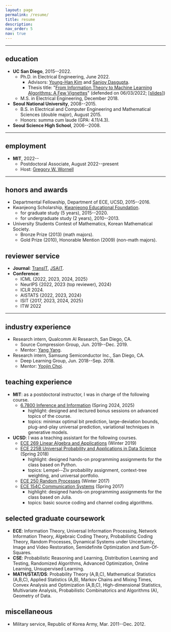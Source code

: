 ```yaml
---
layout: page
permalink: /resume/
title: resume
description:
nav_order: 5
nav: true
---
```


---

## education

- **UC San Diego**, 2015--2022.
  - Ph.D. in Electrical Engineering, June 2022.
    - Advisors: [Young-Han Kim](https://web.eng.ucsd.edu/~yhk/) and [Sanjoy Dasgupta](https://cseweb.ucsd.edu/~dasgupta/).
    - Thesis title: "[From Information Theory to Machine Learning Algorithms: A Few Vignettes](https://escholarship.org/uc/item/5fc8x66w)" (defended on 06/03/2022; [[slides]](../assets/pdf/talks/defense.pdf))
  - M.S. in Electrical Engineering, December 2018.
- **Seoul National University**, 2008--2015.
  - B.S. in Electrical and Computer Engineering and Mathematical Sciences (double major), August 2015.
  - Honors: summa cum laude (GPA: 4.11/4.3).
- **Seoul Science High School**, 2006--2008.

---

## employment

- **MIT**, 2022--
  - Postdoctoral Associate, August 2022--present
  - Host: [Gregory W. Wornell](http://allegro.mit.edu/~gww/)

---

## honors and awards

- Departmental Fellowship, Department of ECE, UCSD, 2015--2016.
- Kwanjeong Scholarship, [Kwanjeong Educational Foundation](http://en.ikef.or.kr/).
  - for graduate study (5 years), 2015--2020.
  - for undergraduate study (2 years), 2010--2013.
- University Students Contest of Mathematics, Korean Mathematical Society.
  - Bronze Prize (2013) (math majors).
  - Gold Prize (2010), Honorable Mention (2009) (non-math majors).

## reviewer service

- **Journal**: [TransIT](https://www.itsoc.org/it-trans), [JSAIT](https://www.itsoc.org/jsait).
- **Conference**:
  - ICML {2022, 2023, 2024, 2025}
  - NeurIPS {2022, 2023 (top reviewer), 2024}
  - ICLR 2024.
  - AISTATS {2022, 2023, 2024}
  - ISIT {2017, 2023, 2024, 2025}
  - ITW 2022

---

## industry experience

- Research intern, Qualcomm AI Research, San Diego, CA.
  - Source Compression Group, Jun. 2019--Dec. 2019.
  - Mentor: [Yang Yang](https://yyang768osu.github.io/).
- Research intern, Samsung Semiconductor Inc., San Diego, CA.
  - Deep Learning Group, Jun. 2018--Sep. 2018.
  - Mentor: [Yoojin Choi](https://scholar.google.com/citations?user=haggDAwAAAAJ&hl=en).

## teaching experience

- **MIT**: as a postdoctoral instructor, I was in charge of the following course.
  - [6.7800 Inference and Information](https://web.mit.edu/6.7800/www/info24.pdf) (Spring 2024, 2025)
    - highlight: designed and lectured bonus sessions on advanced topics of the course.
    - topics: minimax optimal bit prediction, large-deviation bounds, plug-and-play universal prediction, variational techniques in generative models.
- **UCSD**: I was a teaching assistant for the following courses.
  - [ECE 269 Linear Algebra and Applications](https://web.eng.ucsd.edu/~yhk/ece225b-spr18/) (Winter 2019)
  - [ECE 225B Universal Probability and Applications in Data Science](https://web.eng.ucsd.edu/~yhk/ece225b-spr18/) (Spring 2018)
    - highlight: designed hands-on programming assignments for the class based on Python.
    - topics: Lempel--Ziv probability assignment, context-tree weighting, and universal portfolio.
  - [ECE 250 Random Processes](https://web.eng.ucsd.edu/~yhk/ece250-win17/) (Winter 2017)
  - [ECE 154C Communication Systems](https://web.eng.ucsd.edu/~yhk/ece154c-spr17/) (Spring 2017)
    - highlight: designed hands-on programming assignments for the class based on Julia.
    - topics: basic source coding and channel coding algorithms.

## selected graduate coursework

- **ECE**: Information Theory, Universal Information Processing, Network Information Theory, Algebraic Coding Theory, Probabilistic Coding Theory, Random Processes, Dynamical Systems under Uncertainty, Image and Video Restoration, Semidefinite Optimization and Sum-Of-Squares.
- **CSE**: Probabilistic Reasoning and Learning, Distribution Learning and Testing, Randomized Algorithms, Advanced Optimization, Online Learning, Unsupervised Learning.
- **MATH/STAT/DS**: Probability Theory (A,B,C), Mathematical Statistics (A,B,C), Applied Statistics (A,B), Markov Chains and Mixing Times, Convex Analysis and Optimization (A,B,C), High-dimensional Statistics, Multivariate Analysis, Probabilistic Combinatorics and Algorithms (A), Geometry of Data.

## miscellaneous

- Military service, Republic of Korea Army, Mar. 2011--Dec. 2012.
